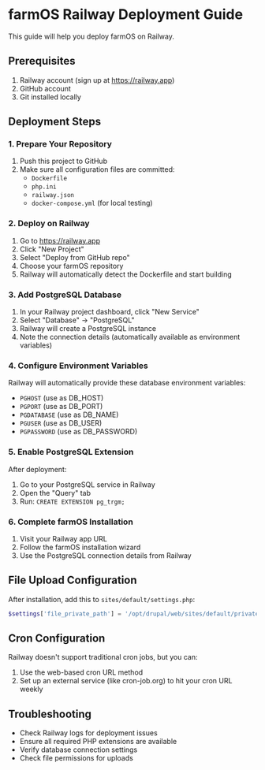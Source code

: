 # farmOS Railway Deployment Guide

This guide will help you deploy farmOS on Railway.

## Prerequisites

1. Railway account (sign up at https://railway.app)
2. GitHub account
3. Git installed locally

## Deployment Steps

### 1. Prepare Your Repository

1. Push this project to GitHub
2. Make sure all configuration files are committed:
   - `Dockerfile`
   - `php.ini`
   - `railway.json`
   - `docker-compose.yml` (for local testing)

### 2. Deploy on Railway

1. Go to https://railway.app
2. Click "New Project"
3. Select "Deploy from GitHub repo"
4. Choose your farmOS repository
5. Railway will automatically detect the Dockerfile and start building

### 3. Add PostgreSQL Database

1. In your Railway project dashboard, click "New Service"
2. Select "Database" → "PostgreSQL"
3. Railway will create a PostgreSQL instance
4. Note the connection details (automatically available as environment variables)

### 4. Configure Environment Variables

Railway will automatically provide these database environment variables:
- `PGHOST` (use as DB_HOST)
- `PGPORT` (use as DB_PORT)
- `PGDATABASE` (use as DB_NAME)
- `PGUSER` (use as DB_USER)
- `PGPASSWORD` (use as DB_PASSWORD)

### 5. Enable PostgreSQL Extension

After deployment:
1. Go to your PostgreSQL service in Railway
2. Open the "Query" tab
3. Run: `CREATE EXTENSION pg_trgm;`

### 6. Complete farmOS Installation

1. Visit your Railway app URL
2. Follow the farmOS installation wizard
3. Use the PostgreSQL connection details from Railway

## File Upload Configuration

After installation, add this to `sites/default/settings.php`:

```php
$settings['file_private_path'] = '/opt/drupal/web/sites/default/private/files';
```

## Cron Configuration

Railway doesn't support traditional cron jobs, but you can:
1. Use the web-based cron URL method
2. Set up an external service (like cron-job.org) to hit your cron URL weekly

## Troubleshooting

- Check Railway logs for deployment issues
- Ensure all required PHP extensions are available
- Verify database connection settings
- Check file permissions for uploads
